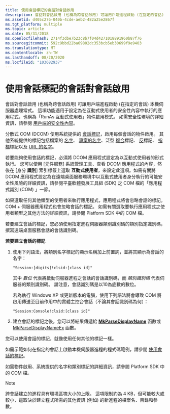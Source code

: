 ```yaml
---
title: 使用會話標記的會話對會話啟用
description: 會話對會話啟用 (也稱為跨會話啟用) 可讓用戶端進程啟動 (在指定的會話) 本機伺服器處理常式。
ms.assetid: d405c276-040b-4cde-aeb2-482a25e2867f
ms.tgt_platform: multiple
ms.topic: article
ms.date: 05/31/2018
ms.openlocfilehash: 2714f3dbe7b23c8b7f04d4271018891960b87f76
ms.sourcegitcommit: 592c9bbd22ba69802dc353bcb5eb30699f9e9403
ms.translationtype: MT
ms.contentlocale: zh-TW
ms.lasthandoff: 08/20/2020
ms.locfileid: "103682937"
---
```

# <a name="session-to-session-activation-with-a-session-moniker"></a>使用會話標記的會話對會話啟用

會話對會話啟用 (也稱為跨會話啟用) 可讓用戶端進程啟動 (在指定的會話) 本機伺服器處理常式。 這項功能適用于設定為在互動式使用者的安全性內容中執行的應用程式，也稱為「RunAs 互動式使用者」物件啟用模式。 如需安全性環境的詳細資訊，請參閱 [用戶端的安全性內容](/windows/desktop/SecAuthZ/the-client-security-context)。

分散式 COM (DCOM) 使用系統提供的 [會話標記](session-monikers.md)，啟用每個會話的物件啟用。 其他系統提供的標記包括檔案的 [名字](../com/file-monikers.md)、 [專案的名字](../com/item-monikers.md)、泛型 [複合](../com/composite-monikers.md)標記、 [反](../com/anti-monikers.md)標記、 [指標](../com/pointer-monikers.md)標記以及 [URL 的名字](../com/url-monikers.md)。

若要能夠使用會話的標記，必須將 DCOM 應用程式設定為以互動式使用者的形式執行。 您可以使用 [元件服務] 系統管理工具、查看 DCOM 應用程式的內容，然後在 [身分 **識別**] 索引標籤上選取 **互動式使用者**，來設定此選項。如需有關將 DCOM 應用程式設定為在遠端桌面服務環境中以互動式使用者身分執行的可能安全性風險的詳細資訊，請參閱平臺軟體發展工具組 (SDK) 之 COM 檔的「應用程式識別 (COM) 」一節。

如果選取任何其他類型的使用者來執行應用程式，應用程式將會忽略會話的標記。 COM + 伺服器應用程式也會忽略會話的標記。 如需有關選取要執行應用程式之使用者類型之其他方法的詳細資訊，請參閱 Platform SDK 中的 COM 檔。

若要建立會話的標記，您必須使用指定進程伺服器類別識別碼的類別指定識別碼，撰寫遠端桌面服務會話的會話識別碼。

**若要建立會話的標記**

1.  使用下列語法，將類別名字標記的顯示名稱加上前置詞，並將其顯示為會話的名字：

    ``` syntax
    "Session:[digits]!clsid:[class id]"
    ```

    其中 *數位* 代表將啟動伺服器進程之會話的會話識別碼，而 *類別識別碼* 代表伺服器的類別識別碼。 請注意，會話識別碼是以10為底數的數位。

    若為執行 Windows XP 或更新版本的電腦，使用下列語法將會導致 COM 將啟用傳送至目前作用中的實體主控台會話（不論其會話識別碼為何）：

    ``` syntax
    "Session:Console!clsid:[class id]"
    ```

2.  建立會話的標記之後，您可以將結果傳遞給 [**MkParseDisplayName**](/windows/desktop/api/objbase/nf-objbase-mkparsedisplayname) 函數或 [MkParseDisplayNameEx](/previous-versions/windows/internet-explorer/ie-developer/platform-apis/ms775113(v=vs.85)) 函數。

您可以使用會話的標記，就像使用任何其他的標記一樣。

如需示範如何在指定的會話上啟動本機伺服器進程的程式碼範例，請參閱 [使用會話的標記](using-a-session-moniker.md)。

如需物件啟用、系統提供的名字和類別標記的詳細資訊，請參閱 Platform SDK 中的 COM 檔。

> [!Note]  
> 跨會話建立的進程具有環境區塊大小的上限。 這項限制約為 4 KB，但可能較大或較小，這取決於建立程式所需的其他資訊 (例如) 的新進程的檔案名、目錄和參數。

 

 

 